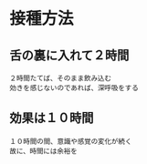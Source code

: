 # 接種方法

## 舌の裏に入れて２時間
    ２時間たてば、そのまま飲み込む
    効きを感じないのであれば、深呼吸をする

## 効果は１０時間
    １０時間の間、意識や感覚の変化が続く
    故に、時間には余裕を
